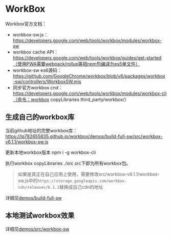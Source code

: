 # WorkBox

Workbox官方文档：
* workbox-sw.js：https://developers.google.com/web/tools/workbox/modules/workbox-sw
* workbox cache API： https://developers.google.com/web/tools/workbox/guides/get-started（使用PWA需要webpack/rollup等把npm包编译为es5单文件）
* workbox-sw es6源码：https://github.com/GoogleChrome/workbox/blob/v6/packages/workbox-sw/controllers/WorkboxSW.mjs
* 同步官方workbox cnd：https://developers.google.com/web/tools/workbox/modules/workbox-cli（命令：workbox copyLibraries third_party/workbox/）


## 生成自己的workbox库

当前github地址的完整workbox库：https://lq782655835.github.io/workbox/demos/build-full-sw/src/workbox-v6.1.1/workbox-sw.js

更新本地workbox版本 npm i -g workbox-cli

执行workbox copyLibraries ./src    src下即为所有workbox包。

> 如果是真正在自己应用上使用，需要修改src/workbox-v6.1.1/workbox-sw.js中的`https://storage.googleapis.com/workbox-cdn/releases/6.1.1`替换成自己cdn的地址


详细见[demos/build-full-sw](./demos/build-full-sw/readme.md)


## 本地测试workbox效果

详细见[demos/src/workbox-sw](./demos/src/workbox-mobile/index.html)
